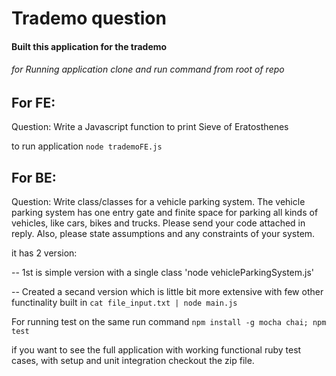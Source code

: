 # Trademo question

#### Built this application for the trademo

###### for Running application clone and run command from root of repo

## For FE: 

Question: Write a Javascript function to print Sieve of Eratosthenes

to run application `node trademoFE.js`


## For BE:

Question: Write class/classes for a vehicle parking system. The vehicle parking system has one entry gate and finite space for parking all kinds of vehicles, like cars, bikes and trucks. Please send your code attached in reply. Also, please state assumptions and any constraints of your system.

it has 2 version: 

-- 1st is simple version with a single class 'node vehicleParkingSystem.js'

-- Created a secand version which is little bit more extensive with few other functinality built in
      `cat file_input.txt | node main.js`

For running test on the same run command `npm install -g mocha chai; npm test`

if you want to see the full application with working functional ruby test cases, with setup and unit integration checkout the zip file.
